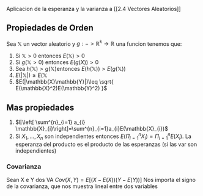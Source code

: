 Aplicacion de la esperanza y la varianza a [[2.4 Vectores Aleatorios]]
## Propiedades de Orden
Sea $\mathbb{X}$ un vector aleatorio y $g: -> \mathbb{R}^k\to \mathbb{R}$ una funcion tenemos que: 
1. Si $\mathbb{X}>0$ entonces $E(\mathbb{X})>0$
2. Si $g(\mathbb{X}>0)$ entonces $E(g(X))>0$
3. Sea $h(\mathbb{X})>g(\mathbb{X})$entonces $E(h(\mathbb{X}))>E(g(\mathbb{X}))$
4. $E(|\mathbb{X}|)\geq E(\mathbb{X}$
5. $E(|\mathbb{X}\mathbb{Y}|)\leq \sqrt{ E(\mathbb{X}^2)E(\mathbb{Y}^2) }$ 

## Mas propiedades
1. $E\left[ \sum^{n}_{i=1} a_{i} \mathbb{X}_{i}\right]=\sum^{n}_{i=1}a_{i}E(\mathbb{X}_{i})$
2. Si $X_1,\dots,X_{n}$ son independientes entonces $E(\Pi^n_{i=1}X_{i})=\Pi^n_{i=1}E(X_{i})$. La esperanza del producto es el producto de las esperanzas (si las var son independientes)
### Covarianza
Sean X e Y dos VA
$Cov(X, Y) = E[(X-E(X))(Y-E(Y))]$ 
Nos importa el signo de la covarianza, que nos muestra  lineal entre dos variables
